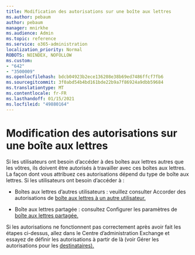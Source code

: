```yaml
---
title: Modification des autorisations sur une boîte aux lettres
ms.author: pebaum
author: pebaum
manager: mnirkhe
ms.audience: Admin
ms.topic: reference
ms.service: o365-administration
localization_priority: Normal
ROBOTS: NOINDEX, NOFOLLOW
ms.custom:
- "642"
- "3500009"
ms.openlocfilehash: bdcb04923b2ece136208e38b69ed7486ffcf7fb6
ms.sourcegitcommit: 3f0abd54b4bd161bde22b9a7f86924a9dbb59684
ms.translationtype: MT
ms.contentlocale: fr-FR
ms.lasthandoff: 01/15/2021
ms.locfileid: "49880164"
---
```

# <a name="changing-permissions-on-a-mailbox"></a>Modification des autorisations sur une boîte aux lettres

Si les utilisateurs ont besoin d’accéder à des boîtes aux lettres autres que les vôtres, ils doivent être autorisés à travailler avec ces boîtes aux lettres. La façon dont vous attribuez ces autorisations dépend du type de boîte aux lettres. Si les utilisateurs ont besoin d’accéder à :
  
- Boîtes aux lettres d’autres utilisateurs : veuillez consulter Accorder des autorisations de [boîte aux lettres à un autre utilisateur.](https://docs.microsoft.com/microsoft-365/admin/add-users/give-mailbox-permissions-to-another-user)
    
- Boîte aux lettres partagée : consultez Configurer les paramètres de [boîte aux lettres partagée.](https://docs.microsoft.com/microsoft-365/admin/email/configure-a-shared-mailbox#add-or-remove-members)
    
Si les autorisations ne fonctionnent pas correctement après avoir fait les étapes ci-dessus, allez dans le Centre d’administration Exchange et essayez de définir les autorisations à partir de là (voir Gérer les autorisations pour les [destinataires).](https://technet.microsoft.com/library/jj919240%28v=exchg.150%29.aspx)
  
